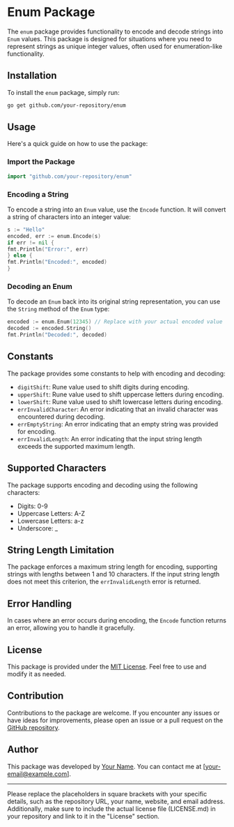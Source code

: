 # Enum Package

The `enum` package provides functionality to encode and decode strings into `Enum` values. This package is designed for
situations where you need to represent strings as unique integer values, often used for enumeration-like functionality.

## Installation

To install the `enum` package, simply run:

```bash
go get github.com/your-repository/enum
```

## Usage

Here's a quick guide on how to use the package:

### Import the Package

```go
import "github.com/your-repository/enum"
```

### Encoding a String

To encode a string into an `Enum` value, use the `Encode` function. It will convert a string of characters into an
integer value:

```go
s := "Hello"
encoded, err := enum.Encode(s)
if err != nil {
fmt.Println("Error:", err)
} else {
fmt.Println("Encoded:", encoded)
}
```

### Decoding an Enum

To decode an `Enum` back into its original string representation, you can use the `String` method of the `Enum` type:

```go
encoded := enum.Enum(12345) // Replace with your actual encoded value
decoded := encoded.String()
fmt.Println("Decoded:", decoded)
```

## Constants

The package provides some constants to help with encoding and decoding:

- `digitShift`: Rune value used to shift digits during encoding.
- `upperShift`: Rune value used to shift uppercase letters during encoding.
- `lowerShift`: Rune value used to shift lowercase letters during encoding.
- `errInvalidCharacter`: An error indicating that an invalid character was encountered during decoding.
- `errEmptyString`: An error indicating that an empty string was provided for encoding.
- `errInvalidLength`: An error indicating that the input string length exceeds the supported maximum length.

## Supported Characters

The package supports encoding and decoding using the following characters:

- Digits: 0-9
- Uppercase Letters: A-Z
- Lowercase Letters: a-z
- Underscore: _

## String Length Limitation

The package enforces a maximum string length for encoding, supporting strings with lengths between 1 and 10 characters.
If the input string length does not meet this criterion, the `errInvalidLength` error is returned.

## Error Handling

In cases where an error occurs during encoding, the `Encode` function returns an error, allowing you to handle it
gracefully.

## License

This package is provided under the [MIT License](LICENSE.md). Feel free to use and modify it as needed.

## Contribution

Contributions to the package are welcome. If you encounter any issues or have ideas for improvements, please open an
issue or a pull request on the [GitHub repository](https://github.com/your-repository/enum).

## Author

This package was developed by [Your Name](https://your-website.com). You can contact me at [your-email@example.com].

---

Please replace the placeholders in square brackets with your specific details, such as the repository URL, your name,
website, and email address. Additionally, make sure to include the actual license file (LICENSE.md) in your repository
and link to it in the "License" section.